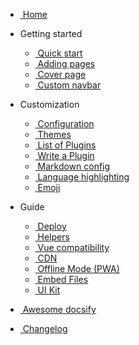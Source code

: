 <!-- docs/_sidebar.md -->
<!-- markdownlint-disable first-line-h1 -->

- [<i class="fas fa-home fa-fw"></i>&nbsp;Home](/ "Docsify Documentation Home")

- Getting started
  - [<i class="fas fa-rocket fa-fw"></i>&nbsp;Quick start](quickstart.md "Get started quickly with Docsify")
  - [<i class="fas fa-file-alt fa-fw"></i>&nbsp;Adding pages](adding-pages.md "Learn how to add more pages")
  - [<i class="fas fa-file-image fa-fw"></i>&nbsp;Cover page](cover.md "Create a beautiful cover page")
  - [<i class="fas fa-bars fa-fw"></i>&nbsp;Custom navbar](custom-navbar.md "Customize the navigation bar")

- Customization
  - [<i class="fas fa-sliders-h fa-fw"></i>&nbsp;Configuration](configuration.md "Docsify configuration options")
  - [<i class="fas fa-palette fa-fw"></i>&nbsp;Themes](themes.md "Using and customizing themes")
  - [<i class="fas fa-plug fa-fw"></i>&nbsp;List of Plugins](plugins.md "Explore available Docsify plugins")
  - [<i class="fas fa-code fa-fw"></i>&nbsp;Write a Plugin](write-a-plugin.md "Develop your own Docsify plugins")
  - [<i class="fas fa-file-code fa-fw"></i>&nbsp;Markdown config](markdown.md "Customize Markdown parsing")
  - [<i class="fas fa-highlighter fa-fw"></i>&nbsp;Language highlighting](language-highlight.md "Syntax highlighting for code blocks")
  - [<i class="fas fa-smile fa-fw"></i>&nbsp;Emoji](emoji.md "Using emojis in your documentation")

- Guide
  - [<i class="fas fa-server fa-fw"></i>&nbsp;Deploy](deploy.md "Deploying your Docsify site")
  - [<i class="fas fa-magic fa-fw"></i>&nbsp;Helpers](helpers.md "Docsify's markdown helpers")
  - [<i class="fab fa-vuejs fa-fw"></i>&nbsp;Vue compatibility](vue.md "Using Vue.js with Docsify")
  - [<i class="fas fa-cloud-download-alt fa-fw"></i>&nbsp;CDN](cdn.md "Content Delivery Network information")
  - [<i class="fas fa-power-off fa-fw"></i>&nbsp;Offline Mode (PWA)](pwa.md "Enable offline access with PWA")
  - [<i class="fas fa-paperclip fa-fw"></i>&nbsp;Embed Files](embed-files.md "Embedding files into your documentation")
  - [<i class="fas fa-puzzle-piece fa-fw"></i>&nbsp;UI Kit](ui-kit.md "Docsify UI Kit elements")

- [<i class="fas fa-star fa-fw"></i>&nbsp;Awesome docsify](awesome.md "A curated list of awesome Docsify resources")
- [<i class="fas fa-history fa-fw"></i>&nbsp;Changelog](changelog.md "Project version history and changes")